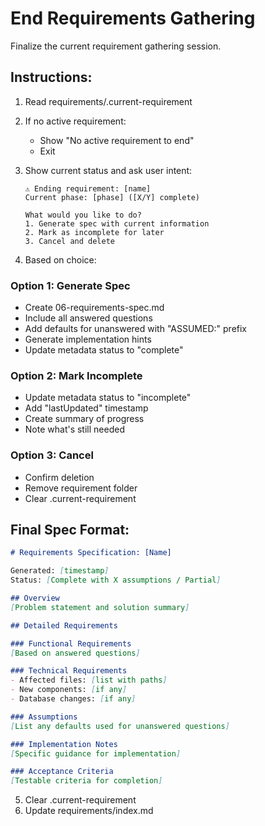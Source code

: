 # End Requirements Gathering

Finalize the current requirement gathering session.

## Instructions:

1. Read requirements/.current-requirement
2. If no active requirement:
   - Show "No active requirement to end"
   - Exit

3. Show current status and ask user intent:
   ```
   ⚠️ Ending requirement: [name]
   Current phase: [phase] ([X/Y] complete)

   What would you like to do?
   1. Generate spec with current information
   2. Mark as incomplete for later
   3. Cancel and delete
   ```

4. Based on choice:

### Option 1: Generate Spec
- Create 06-requirements-spec.md
- Include all answered questions
- Add defaults for unanswered with "ASSUMED:" prefix
- Generate implementation hints
- Update metadata status to "complete"

### Option 2: Mark Incomplete
- Update metadata status to "incomplete"
- Add "lastUpdated" timestamp
- Create summary of progress
- Note what's still needed

### Option 3: Cancel
- Confirm deletion
- Remove requirement folder
- Clear .current-requirement

## Final Spec Format:
```markdown
# Requirements Specification: [Name]

Generated: [timestamp]
Status: [Complete with X assumptions / Partial]

## Overview
[Problem statement and solution summary]

## Detailed Requirements

### Functional Requirements
[Based on answered questions]

### Technical Requirements
- Affected files: [list with paths]
- New components: [if any]
- Database changes: [if any]

### Assumptions
[List any defaults used for unanswered questions]

### Implementation Notes
[Specific guidance for implementation]

### Acceptance Criteria
[Testable criteria for completion]
```

5. Clear .current-requirement
6. Update requirements/index.md